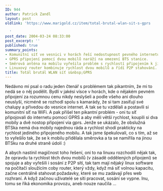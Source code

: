 ```yaml
---
ID: 944
author: Patrick Zandl
layout: post
oldlink: 'https://www.marigold.cz/item/total-brutal-wlan-sit-s-gprs

  '
post_date: 2004-03-24 08:33:00
post_excerpt: ''
published: true
summary_points:
- Komunitní síť ve vesnici v horách řeší nedostupnost pevného internetu WiFi sítí.
- GPRS připojení pomocí dvou mobilů naráží na omezení BTS stanice.
- Směrová anténa na mobilu vyřešila problém s rychlostí připojením k jiné BTS.
- Linuxový router kombinuje rychlost dvou mobilů a řídí P2P stahování.
title: Totál brutál WLAN síť s&nbsp;GPRS
---
```


<p>
Nedávno mi psal o radu jeden čtenář s problémem tak pikantním, že mi to nedá se o něj podělit. Bydlí v jakési vísce v horách, kde o nějakém pevném připojení za rozumnou cenu nikdy neslyšeli a podle všeho ani dlouho neuslyší, nicméně se rozhodl spolu s kamarády, že si tam zasíťují své chalupy a přivedou do vesnice internet. A tak se tu vzdělali a postavili si komunitní síť na WiFi. A pak přišel ten pikantní problém - oni tu síť připojovali do internetu pomocí GPRS a aby měli větší rychlost, koupili si dva mobily a dvě nostop připojení via gprs. Jenže se ukázalo, že obslužná BTSka nemá dva mobily najednou ráda a rychlost shodí prakticky na rychlost jediného připojeného mobilu. A tak jsme špekulovali, co s tím, až se to vyřešilo tak, že se k mobilu přidělala směrovka a ta se namířila na jinou BTSku na druhé straně údolí&#160;:)</p>

<p>
A abych nastínil magičnost toho řešení, oni to na linuxu rozchodili nějak tak, že opravdu ta rychlost těch dvou mobilů (v zásadě oddělených připojení) se spojuje a aby vyřešili i sosání z P2P sítí, tak tam mají nějaký linux software na počítači sloužícím coby router, který vždy, když má síť volnou kapacitu, začne centrálně stahovat požadavky, které se mu zadávají přes web rozhraní. A když začnou uživatelé se síti pracovat, sosání se vypne. Inu, tomu se říká ekonomika provozu, aneb nouze naučila ... </p>